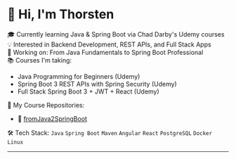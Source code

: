 # 👋 Hi, I'm Thorsten

🎓 Currently learning Java & Spring Boot via Chad Darby's Udemy courses  
💡 Interested in Backend Development, REST APIs, and Full Stack Apps  
🌱 Working on: From Java Fundamentals to Spring Boot Professional  
📚 Courses I'm taking:
- Java Programming for Beginners (Udemy)
- Spring Boot 3 REST APIs with Spring Security (Udemy)
- Full Stack Spring Boot 3 + JWT + React (Udemy)

📌 My Course Repositories:
- 🔗 [fromJava2SpringBoot](https://github.com/tfeydev/fromJava2SpringBoot)


🛠️ Tech Stack:
`Java` `Spring Boot` `Maven` `Angular` `React` `PostgreSQL` `Docker` `Linux`

---


